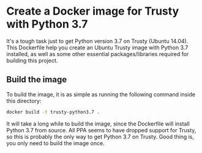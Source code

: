 # Create a Docker image for Trusty with Python 3.7
It's a tough task just to get Python version 3.7 on Trusty (Ubuntu 14.04). This Dockerfile help you create an Ubuntu Trusty image with Python 3.7 installed, as well as some other essential packages/libraries required for building this project.

## Build the image
To build the image, it is as simple as running the following command inside this directory:
```bash
docker build -t trusty-python3.7 .
```

It will take a long while to build the image, since the Dockerfile will install Python 3.7 from source. All PPA seems to have dropped support for Trusty, so this is probably the only way to get Python 3.7 on Trusty. Good thing is, you only need to build the image once.